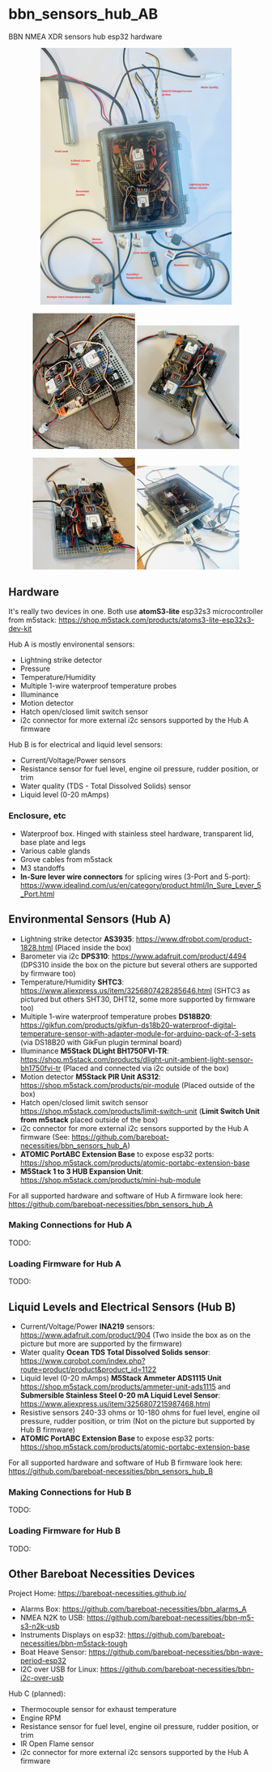 # bbn_sensors_hub_AB
BBN NMEA XDR sensors hub esp32 hardware 

<p align="center">
<img src="./img/bbn_boat_sensors_hubAB_notes.jpg?raw=true" style="width: 75%; height: auto;" alt="BBN HubAB pic1" />
</p>

<p align="center">
<img src="./img/bbn_boat_sensors_hubAB_2.jpg?raw=true" style="width: 40%; height: auto;" alt="BBN HubAB pic3" />
<img src="./img/bbn_boat_sensors_hubAB_3.jpg?raw=true" style="width: 40%; height: auto;" alt="BBN HubAB pic2" />
</p>

<p align="center">
<img src="./img/bbn_boat_sensors_hubAB_5.jpg?raw=true" style="width: 40%; height: auto;" alt="BBN HubAB pic5" />
<img src="./img/bbn_boat_sensors_hubAB_10.jpg?raw=true" style="width: 40%; height: auto;" alt="BBN HubAB pic4" />
</p>

## Hardware

It's really two devices in one. Both use __atomS3-lite__ esp32s3 microcontroller from m5stack: https://shop.m5stack.com/products/atoms3-lite-esp32s3-dev-kit

Hub A is mostly environental sensors:

- Lightning strike detector
- Pressure
- Temperature/Humidity
- Multiple 1-wire waterproof temperature probes
- Illuminance
- Motion detector
- Hatch open/closed limit switch sensor
- i2c connector for more external i2c sensors supported by the Hub A firmware

Hub B is for electrical and liquid level sensors:

- Current/Voltage/Power sensors
- Resistance sensor for fuel level, engine oil pressure, rudder position, or trim
- Water quality (TDS - Total Dissolved Solids) sensor
- Liquid level (0-20 mAmps)

### Enclosure, etc

- Waterproof box. Hinged with stainless steel hardware, transparent lid, base plate and legs
- Various cable glands
- Grove cables from m5stack
- M3 standoffs
- __In-Sure lever wire connectors__ for splicing wires (3-Port and 5-port): https://www.idealind.com/us/en/category/product.html/In_Sure_Lever_5_Port.html

## Environmental Sensors (Hub A)

- Lightning strike detector __AS3935__: https://www.dfrobot.com/product-1828.html (Placed inside the box)
- Barometer via i2c __DPS310__: https://www.adafruit.com/product/4494 (DPS310 inside the box on the picture but several others are supported by firmware too)   
- Temperature/Humidity __SHTC3__: https://www.aliexpress.us/item/3256807428285646.html (SHTC3 as pictured but others SHT30, DHT12, some more supported by firmware too)
- Multiple 1-wire waterproof temperature probes __DS18B20__: https://gikfun.com/products/gikfun-ds18b20-waterproof-digital-temperature-sensor-with-adapter-module-for-arduino-pack-of-3-sets (via DS18B20 with GikFun plugin terminal board)
- Illuminance __M5Stack DLight BH1750FVI-TR__: https://shop.m5stack.com/products/dlight-unit-ambient-light-sensor-bh1750fvi-tr (Placed and connected via i2c outside of the box)
- Motion detector __M5Stack PIR Unit AS312__: https://shop.m5stack.com/products/pir-module (Placed outside of the box)
- Hatch open/closed limit switch sensor https://shop.m5stack.com/products/limit-switch-unit (__Limit Switch Unit from m5stack__ placed outside of the box)
- i2c connector for more external i2c sensors supported by the Hub A firmware (See: https://github.com/bareboat-necessities/bbn_sensors_hub_A)
- __ATOMIC PortABC Extension Base__ to expose esp32 ports: https://shop.m5stack.com/products/atomic-portabc-extension-base
- __M5Stack 1 to 3 HUB Expansion Unit__: https://shop.m5stack.com/products/mini-hub-module

For all supported hardware and software of Hub A firmware look here:   https://github.com/bareboat-necessities/bbn_sensors_hub_A

### Making Connections for Hub A

TODO:

### Loading Firmware for Hub A

TODO:



## Liquid Levels and Electrical Sensors (Hub B)

- Current/Voltage/Power __INA219__ sensors: https://www.adafruit.com/product/904 (Two inside the box as on the picture but more are supported by the firmware)
- Water quality __Ocean TDS Total Dissolved Solids sensor__:  https://www.cqrobot.com/index.php?route=product/product&product_id=1122
- Liquid level (0-20 mAmps) __M5Stack Ammeter ADS1115 Unit__ https://shop.m5stack.com/products/ammeter-unit-ads1115 and __Submersible Stainless Steel 0-20 mA Liquid Level Sensor__: https://www.aliexpress.us/item/3256807215987468.html
- Resistive sensors 240-33 ohms or 10-180 ohms for fuel level, engine oil pressure, rudder position, or trim (Not on the picture but supported by Hub B firmware)
- __ATOMIC PortABC Extension Base__ to expose esp32 ports: https://shop.m5stack.com/products/atomic-portabc-extension-base

For all supported hardware and software of Hub B firmware look here:   https://github.com/bareboat-necessities/bbn_sensors_hub_B

### Making Connections for Hub B

TODO:

### Loading Firmware for Hub B

TODO:



## Other Bareboat Necessities Devices

Project Home:  https://bareboat-necessities.github.io/


- Alarms Box: https://github.com/bareboat-necessities/bbn_alarms_A
- NMEA N2K to USB: https://github.com/bareboat-necessities/bbn-m5-s3-n2k-usb
- Instruments Displays on esp32: https://github.com/bareboat-necessities/bbn-m5stack-tough
- Boat Heave Sensor: https://github.com/bareboat-necessities/bbn-wave-period-esp32
- I2C over USB for Linux: https://github.com/bareboat-necessities/bbn-i2c-over-usb


Hub C (planned):

- Thermocouple sensor for exhaust temperature
- Engine RPM
- Resistance sensor for fuel level, engine oil pressure, rudder position, or trim
- IR Open Flame sensor
- i2c connector for more external i2c sensors supported by the Hub A firmware

